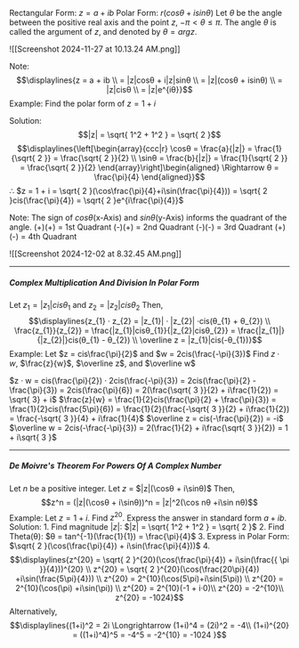 Rectangular Form: $z = a + ib$
Polar Form: $r(cosθ+isinθ)$
Let $θ$ be the angle between the positive real axis and the point $z$, $-\pi < θ ≤ \pi$.
The angle $θ$ is called the argument of $z$, and denoted by $θ = argz$.

![[Screenshot 2024-11-27 at 10.13.24 AM.png]]

Note: $$\displaylines{z = a + ib \\ = |z|cosθ + i|z|sinθ \\ = |z|(cosθ + isinθ) \\ = |z|cisθ \\ = |z|e^{iθ}}$$
Example:
Find the polar form of $z = 1 + i$

Solution:
$$|z| = \sqrt{ 1^2 + 1^2 } = \sqrt{ 2 }$$
$$\displaylines{\left[\begin{array}{ccc|r} \cosθ = \frac{a}{|z|} = \frac{1}{\sqrt{ 2 }} = \frac{\sqrt{ 2 }}{2} \\ \sinθ = \frac{b}{|z|} = \frac{1}{\sqrt{ 2 }} = \frac{\sqrt{ 2 }}{2} \end{array}\right]\begin{aligned} \Rightarrow θ = \frac{\pi}{4} \end{aligned}}$$
∴
	$z = 1 + i = \sqrt{ 2 }(\cos\frac{\pi}{4}+i\sin(\frac{\pi}{4})) = \sqrt{ 2 }cis(\frac{\pi}{4}) = \sqrt{ 2 }e^{i\frac{\pi}{4}}$

Note:
	The sign of $cosθ$(x-Axis) and $sinθ$(y-Axis) informs the quadrant of the angle. 
	(+)(+) = 1st Quadrant
	(-)(+) = 2nd Quadrant
	(-)(-) = 3rd Quadrant
	(+)(-) = 4th Quadrant

![[Screenshot 2024-12-02 at 8.32.45 AM.png]]

---
##### Complex Multiplication And Division In Polar Form

Let $z_1 = |z_1|cisθ_{1}$ and $z_2 = |z_{2}|cisθ_{2}$
	Then, $$\displaylines{z_{1} · z_{2} = |z_{1}| · |z_{2}| ·cis(θ_{1} + θ_{2}) \\ \frac{z_{1}}{z_{2}} = \frac{|z_{1}|cisθ_{1}}{|z_{2}|cisθ_{2}} = \frac{|z_{1}|}{|z_{2}|}cis(θ_{1} - θ_{2}) \\ \overline z = |z_{1}|cis(-θ_{1})}$$
Example: Let $z = cis\frac{\pi}{2}$ and $w = 2cis(\frac{-\pi}{3})$
Find $z · w$, $\frac{z}{w}$, $\overline z$, and $\overline w$

$z · w = cis(\frac{\pi}{2}) · 2cis(\frac{-\pi}{3}) = 2cis(\frac{\pi}{2} - \frac{\pi}{3}) = 2cis(\frac{\pi}{6}) = 2(\frac{\sqrt{ 3 }}{2} + i\frac{1}{2}) = \sqrt{ 3} + i$
$\frac{z}{w} = \frac{1}{2}cis(\frac{\pi}{2} + \frac{\pi}{3}) = \frac{1}{2}cis(\frac{5\pi}{6}) = \frac{1}{2}(\frac{-\sqrt{ 3 }}{2} + i\frac{1}{2}) = \frac{-\sqrt{ 3 }}{4} + i\frac{1}{4}$
$\overline z = cis(-\frac{\pi}{2}) = -i$
$\overline w = 2cis(-\frac{-\pi}{3}) = 2(\frac{1}{2} + i\frac{\sqrt{ 3 }}{2}) = 1 + i\sqrt{ 3 }$


---

##### De Moivre's Theorem For Powers Of A Complex Number
Let $n$ be a positive integer. Let $z$ = $|z|(\cosθ + i\sinθ)$
	Then, $$z^n = (|z|(\cosθ + i\sinθ))^n = |z|^2(\cos nθ +i\sin nθ)$$
Example: Let $z = 1+i$. Find $z^{20}$. Express the answer in standard form $a+ib$.
Solution:
	1. Find magnitude $|z|$:
		$|z| = \sqrt{ 1^2 + 1^2 } = \sqrt{ 2 }$
	2. Find Theta(θ):
		$θ = tan^{-1}(\frac{1}{1}) = \frac{\pi}{4}$ 
	3. Express in Polar Form:
		$\sqrt{ 2 }(\cos(\frac{\pi}{4}) + i\sin(\frac{\pi}{4}))$
	4. $$\displaylines{z^{20} = \sqrt{ 2 }^{20}(\cos(\frac{\pi}{4}) + i\sin(\frac{{ \pi }}{4}))^{20} \\ 
	   z^{20} = \sqrt{ 2 }^{20}(\cos(\frac{20\pi}{4}) +i\sin(\frac{5\pi}{4})) \\ z^{20} = 2^{10}(\cos(5\pi)+i\sin(5\pi)) \\
	   z^{20} = 2^{10}(\cos(\pi) +i\sin(\pi)) \\
	   z^{20} = 2^{10}(-1 + i·0)\\
	   z^{20} = -2^{10}\\
	   z^{20} = -1024}$$
Alternatively, $$\displaylines{(1+i)^2 = 2i \Longrightarrow (1+i)^4 = (2i)^2 = -4\\
(1+i)^{20} = ((1+i)^4)^5 = -4^5 = -2^{10} = -1024 }$$

